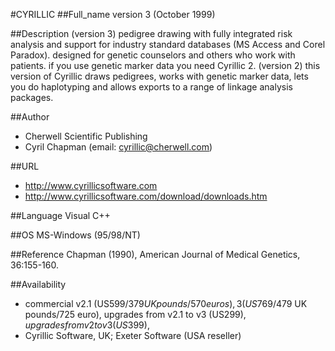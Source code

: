 #CYRILLIC
##Full_name
version 3 (October 1999)

##Description
(version 3) pedigree drawing with fully integrated risk analysis and support for industry standard databases (MS Access and Corel Paradox). designed for genetic counselors and others who work with patients. if you use genetic marker data you need Cyrillic 2\. (version 2) this version of Cyrillic draws pedigrees, works with genetic marker data, lets you do haplotyping and allows exports to a range of linkage analysis packages.

##Author
* Cherwell Scientific Publishing
* Cyril Chapman (email: cyrillic@cherwell.com)

##URL
* http://www.cyrillicsoftware.com
* http://www.cyrillicsoftware.com/download/downloads.htm

##Language
Visual C++

##OS
MS-Windows (95/98/NT)

##Reference
Chapman (1990), American Journal of Medical Genetics, 36:155-160.

##Availability
* commercial v2.1 (US$599/379 UK pounds/570 euros), 3 (US$769/479 UK pounds/725 euro), upgrades from v2.1 to v3 (US$299), upgrades from v2 to v3 (US$399),
* Cyrillic Software, UK; Exeter Software (USA reseller)


